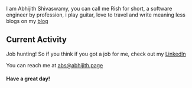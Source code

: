 I am Abhijith Shivaswamy, you can call me Rish for short, a software engineer by profession, i play guitar, love to travel and write meaning less blogs on my [blog](https://blog.abhijith.page)

## Current Activity
Job hunting! So if you think if you got a job for me, check out my [LinkedIn](https://www.linkedin.com/in/abhijith-shivaswamy/)

You can reach me at <abs@abhijith.page>


#### Have a great day!

